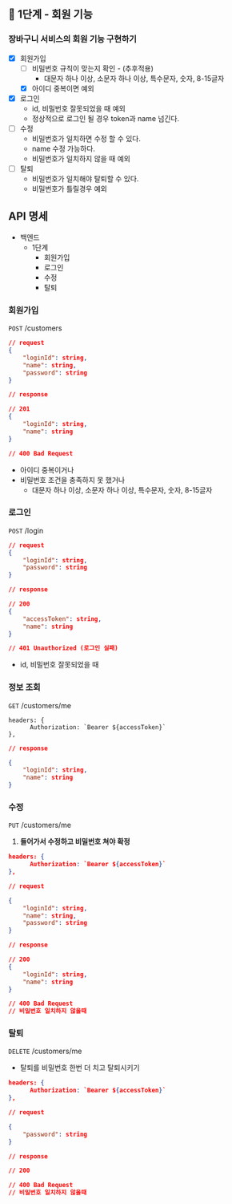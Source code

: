## 🚀 1단계 - 회원 기능

### 장바구니 서비스의 회원 기능 구현하기
+ [x] 회원가입
  + [ ] 비밀번호 규칙이 맞는지 확인 - (추후적용)
    + 대문자 하나 이상, 소문자 하나 이상, 특수문자, 숫자, 8-15글자 
  + [x] 아이디 중복이면 예외
+ [x] 로그인
  + id, 비밀번호 잘못되었을 때 예외
  + 정상적으로 로그인 될 경우 token과 name 넘긴다.
+ [ ] 수정
  + 비밀번호가 일치하면 수정 할 수 있다.
  + name 수정 가능하다.
  + 비밀번호가 일치하지 않을 때 예외
+ [ ] 탈퇴
  + 비밀번호가 일치해야 탈퇴할 수 있다.
  + 비밀번호가 틀릴경우 예외
  
## API 명세

- 백엔드
    - 1단계
        - 회원가입
        - 로그인
        - 수정
        - 탈퇴

### 회원가입

`POST` /customers

```json
// request
{
	"loginId": string, 
	"name": string,
	"password": string
}
```

```json
// response

// 201
{
	"loginId": string,
	"name": string
}

// 400 Bad Request
```
- 아이디 중복이거나
- 비밀번호 조건을 충족하지 못 했거나
    - 대문자 하나 이상, 소문자 하나 이상, 특수문자, 숫자, 8-15글자

### 로그인

`POST` /login

```json
// request
{
 	"loginId": string,
	"password": string
}
```

```json
// response 

// 200
{
 	"accessToken": string,
	"name": string
}

// 401 Unauthorized (로그인 실패)
```

- id, 비밀번호 잘못되었을 때

### 정보 조회

`GET` /customers/me

```tsx
headers: {
      Authorization: `Bearer ${accessToken}`
},
```

```json
// response

{
	"loginId": string, 
	"name": string
}
```


### 수정

`PUT` /customers/me

1. **들어가서 수정하고 비밀번호 쳐야 확정**

```json
headers: {
      Authorization: `Bearer ${accessToken}`
},
```

```json
// request

{
	"loginId": string, 
	"name": string,
	"password": string
}
```

```json
// response

// 200
{
	"loginId": string, 
	"name": string
}

// 400 Bad Request
// 비밀번호 일치하지 않을때
```

### 탈퇴

`DELETE` /customers/me

- 탈퇴를 비밀번호 한번 더 치고 탈퇴시키기

```json
headers: {
      Authorization: `Bearer ${accessToken}`
},
```

```json
// request

{
	"password": string
}
```

```json
// response 

// 200

// 400 Bad Request
// 비밀번호 일치하지 않을때
```
